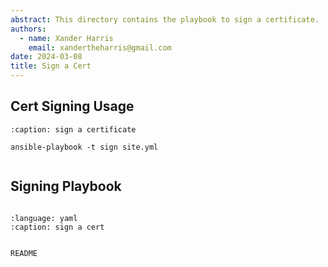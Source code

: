 ```yaml
---
abstract: This directory contains the playbook to sign a certificate.
authors:
  - name: Xander Harris
    email: xandertheharris@gmail.com
date: 2024-03-08
title: Sign a Cert
---
```


## Cert Signing Usage

```{code-block} shell
:caption: sign a certificate

ansible-playbook -t sign site.yml
```

```{index} certificate; sign

```

## Signing Playbook

```{autoyaml} roles/sign/tasks/main.yml

```

```{literalinclude} /roles/sign/tasks/main.yml
:language: yaml
:caption: sign a cert
```

```{autoyaml} roles/sign/meta/main.yml

```

```{toctree}
README
```
